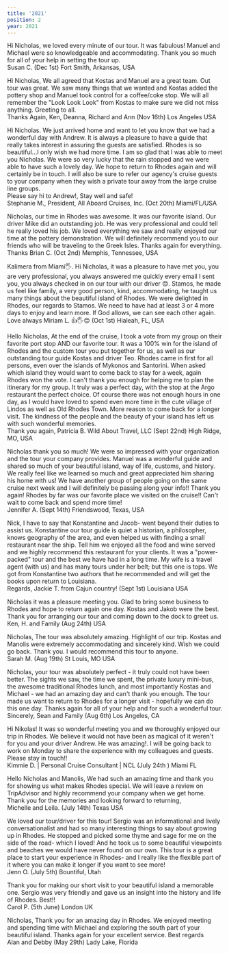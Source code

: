 ```yaml
---
title: '2021'
position: 2
year: 2021
---
```

Hi Nicholas, we loved every minute of our tour. It was fabulous! Manuel and Michael were so knowledgeable and accommodating. Thank you so much for all of your help in setting the tour up.\
Susan C. (Dec 1st) Fort Smith, Arkansas, USA

Hi Nicholas, We all agreed that Kostas and Manuel are a great team. Out tour was great. We saw many things that we wanted and Kostas added the pottery shop and Manuel took control for a coffee/coke stop. We will all remember the "Look Look Look" from Kostas to make sure we did not miss anything. Greeting to all.\
Thanks Again, Ken, Deanna, Richard and Ann (Nov 16th) Los Angeles USA

Hi Nicholas. We just arrived home and want to let you know that we had a wonderful day with Andrew. It is always a pleasure to have a guide that really takes interest in assuring the guests are satisfied. Rhodes is so beautiful...I only wish we had more time. I am so glad that I was able to meet you Nicholas. We were so very lucky that the rain stopped and we were able to have such a lovely day. We hope to return to Rhodes again and will certainly be in touch. I will also be sure to refer our agency's cruise guests to your company when they wish a private tour away from the large cruise line groups.\
Please say hi to Andrew!, Stay well and safe!\
Stephanie M., President, All Aboard Cruises, Inc. (Oct 20th) Miami/FL/USA

Nicholas, our time in Rhodes was awesome. It was our favorite island. Our driver Mike did an outstanding job. He was very professional and could tell he really loved his job. We loved everything we saw and really enjoyed our time at the pottery demonstration. We will definitely recommend you to our friends who will be traveling to the Greek Isles. Thanks again for everything.\
Thanks Brian C. (Oct 2nd) Memphis, Tennessee, USA

Kalimera from Miami🖐. Hi Nicholas, it was a pleasure to have met you, you are very professional, you always answered me quickly every email I sent you, you always checked in on our tour with our driver 😊. Stamos, he made us feel like family, a very good person, kind, accommodating, he taught us many things about the beautiful island of Rhodes. We were delighted in Rhodes, our regards to Stamos. We need to have had at least 3 or 4 more days to enjoy and learn more. If God allows, we can see each other again.\
Love always Miriam L. 👍🖐😊 (Oct 1st) Hialeah, FL, USA

Hello Nicholas, At the end of the cruise, I took a vote from my group on their favorite port stop AND our favorite tour. It was a 100% win for the island of Rhodes and the custom tour you put together for us, as well as our outstanding tour guide Kostas and driver Teo. Rhodes came in first for all persons, even over the islands of Mykonos and Santorini. When asked which island they would want to come back to stay for a week, again Rhodes won the vote. I can't thank you enough for helping me to plan the itinerary for my group. It truly was a perfect day, with the stop at the Argo restaurant the perfect choice. Of course there was not enough hours in one day, as I would have loved to spend even more time in the cute village of Lindos as well as Old Rhodes Town. More reason to come back for a longer visit. The kindness of the people and the beauty of your island has left us with such wonderful memories.\
Thank you again, Patricia B. Wild About Travel, LLC (Sept 22nd) High Ridge, MO, USA

Nicholas thank you so much! We were so impressed with your organization and the tour your company provides. Manuel was a wonderful guide and shared so much of your beautiful island, way of life, customs, and history. We really feel like we learned so much and great appreciated him sharing his home with us! We have another group of people going on the same cruise next week and I will definitely be passing along your info!! Thank you again! Rhodes by far was our favorite place we visited on the cruise!! Can't wait to come back and spend more time!\
Jennifer A. (Sept 14th) Friendswood, Texas, USA

Nick, I have to say that Konstantine and Jacob- went beyond their duties to assist us. Konstantine our tour guide is quiet a historian, a philosopher, knows geography of the area, and even helped us with finding a small restaurant near the ship. Tell him we enjoyed all the food and wine served and we highly recommend this restaurant for your clients. It was a "power-packed" tour and the best we have had in a long time. My wife is a travel agent (with us) and has many tours under her belt; but this one is tops. We got from Konstantine two authors that he recommended and will get the books upon return to Louisiana.\
Regards, Jackie T. from Cajun country! (Sept 1st) Louisiana USA

Nicholas it was a pleasure meeting you. Glad to bring some business to Rhodes and hope to return again one day. Kostas and Jakob were the best. Thank you for arranging our tour and coming down to the dock to greet us.\
Ken, H. and Family (Aug 24th) USA

Nicholas, The tour was absolutely amazing. Highlight of our trip. Kostas and Manolis were extremely accommodating and sincerely kind. Wish we could go back. Thank you. I would recommend this tour to anyone.\
Sarah M. (Aug 19th) St Louis, MO USA

Nicholas, your tour was absolutely perfect - it truly could not have been better. The sights we saw, the time we spent, the private luxury mini-bus, the awesome traditional Rhodes lunch, and most importantly Kostas and Michael - we had an amazing day and can't thank you enough. The tour made us want to return to Rhodes for a longer visit - hopefully we can do this one day. Thanks again for all of your help and for such a wonderful tour.\
Sincerely, Sean and Family (Aug 6th) Los Angeles, CA

Hi Nikolas! It was so wonderful meeting you and we thoroughly enjoyed our trip in Rhodes. We believe it would not have been as magical of it weren't for you and your driver Andrew. He was amazing!. I will be going back to work on Monday to share the experience with my colleagues and guests. Please stay in touch!!\
Kimmie D. | Personal Cruise Consultant | NCL (July 24th ) Miami FL

Hello Nicholas and Manolis, We had such an amazing time and thank you for showing us what makes Rhodes special. We will leave a review on TripAdvisor and highly recommend your company when we get home. Thank you for the memories and looking forward to returning,\
Michelle and Leila. (July 14th) Texas USA

We loved our tour/driver for this tour! Sergio was an informational and lively conversationalist and had so many interesting things to say about growing up in Rhodes. He stopped and picked some thyme and sage for me on the side of the road- which I loved! And he took us to some beautiful viewpoints and beaches we would have never found on our own. This tour is a great place to start your experience in Rhodes- and I really like the flexible part of it where you can make it longer if you want to see more!\
Jenn O. (July 5th) Bountiful, Utah

Thank you for making our short visit to your beautiful island a memorable one. Sergio was very friendly and gave us an insight into the history and life of Rhodes. Best!!\
Carol P. (5th June) London UK

Nicholas, Thank you for an amazing day in Rhodes. We enjoyed meeting and spending time with Michael and exploring the south part of your beautiful island. Thanks again for your excellent service. Best regards\
Alan and Debby (May 29th) Lady Lake, Florida